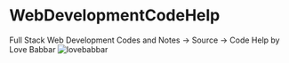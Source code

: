 # WebDevelopmentCodeHelp
Full Stack Web Development Codes and Notes -> Source -> Code Help by Love Babbar 
![lovebabbar](https://user-images.githubusercontent.com/121122397/213859557-2d28bf1c-60b0-4d37-b7cd-27eb68684cb5.gif)
